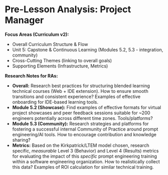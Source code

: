 # Pre-Lesson Analysis: Project Manager

**Focus Areas (Curriculum v2):**
*   Overall Curriculum Structure & Flow
*   Unit 5: Capstone & Continuous Learning (Modules 5.2, 5.3 - integration, community)
*   Cross-Cutting Themes (linking to overall goals)
*   Supporting Elements (Infrastructure, Metrics)

**Research Notes for RAs:**
*   **Overall:** Research best practices for structuring blended learning technical courses (Web + IDE extension). How to ensure smooth transitions and consistent experience? Examples of effective onboarding for IDE-based learning tools.
*   **Module 5.2 (Showcase):** Find examples of effective formats for virtual project showcases and peer feedback sessions suitable for ~200 engineers potentially across different time zones. Tools/platforms?
*   **Module 5.3 (Community):** Research strategies and platforms for fostering a successful internal Community of Practice around prompt engineering/AI tools. How to encourage contribution and knowledge sharing?
*   **Metrics:** Based on the Kirkpatrick/LTEM model chosen, research specific, *measurable* Level 3 (Behavior) and Level 4 (Results) metrics for evaluating the impact of this *specific* prompt engineering training within a software engineering organization. How to realistically collect this data? Examples of ROI calculation for similar technical training. 